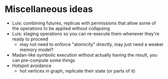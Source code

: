 # Miscellaneous ideas

- Luis: combining futures, replicas with permissions that allow some of the operations to be applied without collapsing
- Luis: staging operations so you can re-execute them whenever they're ready to proceed
	- may not need to enforce "atomicity" directly, may just need a weaker memory model?
- Madan-like symbolic execution without actually having the result, you can pre-compute some things
- Hotspot avoidance
	- hot vertices in graph, replicate their state (or parts of it)
